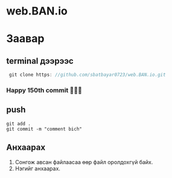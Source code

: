 # web.BAN.io

 

 # Заавар

## terminal дээрээс

```c
 git clone https: //github.com/sbatbayar0723/web.BAN.io.git
```


### Happy 150th commit 🥳🥳🎉

## push

```git
git add .
git commit -m "comment bich"
```

## Анхаарах

1. Сонгож авсан файлаасаа өөр файл оролдохгүй байх.
2. Нэгийг анхаарах.

 
